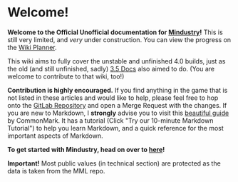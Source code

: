 # Welcome!

**Welcome to the Official Unofficial documentation for [Mindustry](https://github.com/Anuken/Mindustry)!** This is still very limited, and *very* under construction. You can view the progress on the [Wiki Planner](https://docs.google.com/spreadsheets/d/1wIRdj09dGPf28hX6y-YM_uP2Xp78T11raeDPbm21Ee8/edit?usp=sharing). 

This wiki aims to fully cover the unstable and unfinished 4.0 builds, just as the old (and still unfinished, sadly) [3.5 Docs](https://mindustry.wikia.com/wiki/Mindustry_Wiki) also aimed to do. (You are welcome to contribute to that wiki, too!)

**Contribution is highly encouraged.** If you find anything in the game that is not listed in these articles and would like to help, please feel free to hop onto the [GitLab Repository](https://gitlab.com/MindustryModders/mindustry-documentation) and open a Merge Request with the changes. If you are new to Markdown, I **strongly** advise you to visit this [beautiful guide](https://commonmark.org/help/) by CommonMark. It has a tutorial (Click "Try our 10-minute Markdown Tutorial") to help you learn Markdown, and a quick reference for the most important aspects of Markdown.

**To get started with Mindustry, head on over to [here](GettingStarted.md)!**

**Important!** Most public values (in technical section) are protected as the data is taken from the MML repo.
